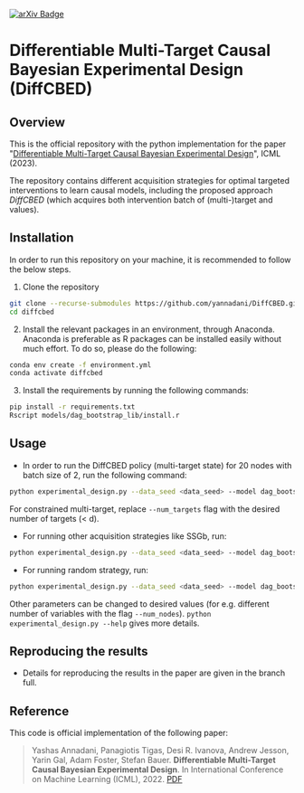 [![arXiv Badge](https://img.shields.io/badge/arXiv-B31B1B?logo=arxiv&logoColor=fff&style=for-the-badge)](https://arxiv.org/abs/2302.10607) 


# Differentiable Multi-Target Causal Bayesian Experimental Design (DiffCBED)

## Overview 

This is the official repository with the python implementation for the paper "[Differentiable Multi-Target Causal Bayesian Experimental Design](https://arxiv.org/abs/2302.10607)", ICML (2023). 

The repository contains different acquisition strategies for optimal targeted interventions to learn causal models, including the proposed approach _DiffCBED_ (which acquires both intervention batch of (multi-)target and values).

## Installation

In order to run this repository on your machine, it is recommended to follow the below steps.

1. Clone the repository
```bash
git clone --recurse-submodules https://github.com/yannadani/DiffCBED.git
cd diffcbed
```
2. Install the relevant packages in an environment, through Anaconda. Anaconda is preferable as R packages can be installed easily without much effort. To do so, please do the following:
```bash
conda env create -f environment.yml
conda activate diffcbed
```

3. Install the requirements by running the following commands:
```bash
pip install -r requirements.txt
Rscript models/dag_bootstrap_lib/install.r
```

## Usage

- In order to run the DiffCBED policy (multi-target state) for 20 nodes with batch size of 2, run the following command:
```bash
python experimental_design.py --data_seed <data_seed> --model dag_bootstrap --num_nodes 20 --batch_size 2 --num_starting_samples 60 --strategy policyoptnmc --group_interventions --num_samples 25 --exp_edges .5 --num_targets -1 --old_er_logic 
```
For constrained multi-target, replace `--num_targets` flag with the desired number of targets (< d).

- For running other acquisition strategies like SSGb, run:
```bash
python experimental_design.py --data_seed <data_seed> --model dag_bootstrap --num_nodes 20 --batch_size 2 --num_starting_samples 60 --strategy ss_finite --group_interventions --num_samples 25 --exp_edges .5 --num_targets -1 --old_er_logic --intervention_value 5
```

- For running random strategy, run:
```bash
python experimental_design.py --data_seed <data_seed> --model dag_bootstrap --num_nodes 20 --batch_size 2 --num_starting_samples 60 --strategy random  --group_interventions --num_samples 25 --exp_edges .5 --num_targets -1 --old_er_logic --value_strategy random
```

Other parameters can be changed to desired values (for e.g. different number of variables with the flag `--num_nodes`). `python experimental_design.py --help` gives more details.

## Reproducing the results 
- Details for reproducing the results in the paper are given in the branch full.

## Reference
This code is official implementation of the following paper:
> Yashas Annadani, Panagiotis Tigas, Desi R. Ivanova, Andrew Jesson, Yarin Gal, Adam Foster, Stefan Bauer. **Differentiable Multi-Target Causal Bayesian Experimental Design**. In International Conference on Machine Learning (ICML), 2022. [PDF](https://arxiv.org/pdf/2302.10607.pdf)
